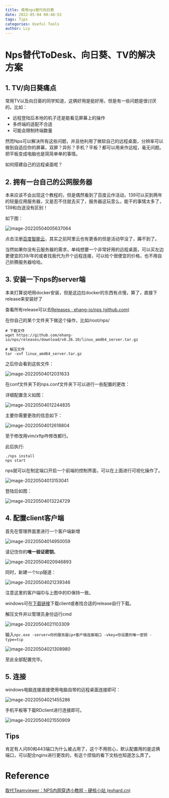 ```yaml
---
title: 使用nps替代向日葵
date: 2022-05-04 00:48:53
tags: Tips
categories: Useful Tools
author: Lcy
---
```


# Nps替代ToDesk、向日葵、TV的解决方案

## 1. TV/向日葵痛点

常用TV以及向日葵的同学知道，这俩好用是挺好用，但是有一些问题是很讨厌的。比如：

- 远程登陆后本地的机子还是能看见屏幕上的操作
- 多终端的适配不合适
- 可能会限制终端数量

然而Nps可以解决所有这些问题，并且他利用了微软自己的远程桌面，分辨率可以做到自适应你的屏幕，双屏？异形？手机？平板？都可以用来作远程，毫无问题。把平板变成电脑也是简简单单的事情。

如何搭建自己的远程桌面呢？

## 2. 拥有一台自己的公网服务器

本来应该不会出现这个教程的，但是偶然看到了百度云作活动，139可以买到两年的轻量应用服务器，又是忍不住就去买了，服务器这玩意么，能干的事情太多了，139和白送没有区别！

如下图：

![image-20220504005637064](https://luochengyu.oss-cn-beijing.aliyuncs.com/img/image-20220504005637064.png)

点击注册[百度智能云](https://console.bce.baidu.com/qualify/#/qualify/index?invitationUserCode=fmwTG6KE&campaignId=20220407_discount_time)，其实之前阿里云也有更香的但是活动早没了，薅不到了。

当然如果你没有云服务器的需求，单纯想要一个非常好用的远程桌面，可以买左边更便宜的39/年的或者找我代为开个远程连接，可以给个很便宜的价格，也不用自己折腾服务器哈哈。

## 3. 安装一下nps的server端

本来打算说吧用docker安装，但是这边拉docker的东西有点慢，算了，直接下release来安装好了

查看所有release可以去[Releases · ehang-io/nps (github.com)](https://github.com/ehang-io/nps/releases)

在你自己的某个文件夹下做这个操作，比如/root/nps/

```shell
# 下载文件
wget https://github.com/ehang-io/nps/releases/download/v0.26.10/linux_amd64_server.tar.gz

# 解压文件
tar -xvf linux_amd64_server.tar.gz
```

之后你会看到这些文件：

![image-20220504012031633](https://luochengyu.oss-cn-beijing.aliyuncs.com/img/image-20220504012031633.png)

在conf文件夹下的nps.conf文件夹下可以进行一些配置的更改：

详细配置含义如图：

![image-20220504012244835](https://luochengyu.oss-cn-beijing.aliyuncs.com/img/image-20220504012244835.png)

主要你需要更改的信息如下：

![image-20220504012618804](https://luochengyu.oss-cn-beijing.aliyuncs.com/img/image-20220504012618804.png)

至于修改用vim/xftp咋修改都行。

此后执行:

```shell
./nps install
nps start
```

nps就可以在制定端口开启一个前端的控制界面，可以在上面进行可视化操作了。

![image-20220504013153041](https://luochengyu.oss-cn-beijing.aliyuncs.com/img/image-20220504013153041.png)

登陆后如图：

![image-20220504013224729](https://luochengyu.oss-cn-beijing.aliyuncs.com/img/image-20220504013224729.png)

## 4. 配置client客户端

首先在管理界面里进行一个客户端新增

![image-20220504014950059](https://luochengyu.oss-cn-beijing.aliyuncs.com/img/image-20220504014950059.png)

请记住你的**唯一验证密钥**。

![image-20220504020946893](https://luochengyu.oss-cn-beijing.aliyuncs.com/img/image-20220504020946893.png)

同时，新建一个tcp隧道：

![image-20220504021239346](https://luochengyu.oss-cn-beijing.aliyuncs.com/img/image-20220504021239346.png)

注意这里的客户端ID与上图中的ID保持一致。

windows可在[下载链接](https://github.com/ehang-io/nps/releases/download/v0.26.10/windows_amd64_client.tar.gz)下载client或者找合适的release自行下载。

解压文件并以管理员身份运行cmd

![image-20220504021103309](https://luochengyu.oss-cn-beijing.aliyuncs.com/img/image-20220504021103309.png)

输入`npc.exe -server=你的服务器ip+客户端连接端口 -vkey=你设置的唯一密钥 -type=tcp`

![image-20220504021308980](https://luochengyu.oss-cn-beijing.aliyuncs.com/img/image-20220504021308980.png)

至此全部配置完毕。

## 5. 连接

windows电脑连接直接使用电脑自带的远程桌面连接即可：

![image-20220504021455286](https://luochengyu.oss-cn-beijing.aliyuncs.com/img/image-20220504021455286.png)

手机平板等下载RDclient进行连接即可。

![image-20220504021550909](https://luochengyu.oss-cn-beijing.aliyuncs.com/img/image-20220504021550909.png)

## Tips

肯定有人问80和443端口为什么被占用了，这个不用担心，默认配置用的是这俩端口，可以配合nginx进行更改的，有这个烦恼的看下文档也知道怎么弄了。

# Reference

[取代Teamviewer：NPS内网穿透小教程 - 硬核小站 (exhard.cn)](http://exhard.cn/wordpress/?p=324)
